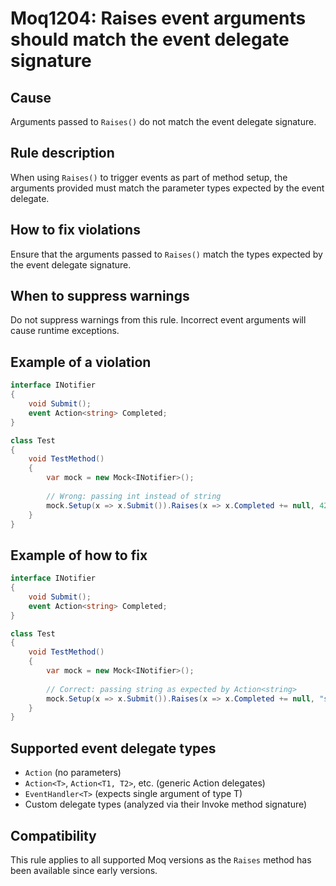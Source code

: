 # Moq1204: Raises event arguments should match the event delegate signature

## Cause

Arguments passed to `Raises()` do not match the event delegate signature.

## Rule description

When using `Raises()` to trigger events as part of method setup, the arguments provided must match the parameter types expected by the event delegate.

## How to fix violations

Ensure that the arguments passed to `Raises()` match the types expected by the event delegate signature.

## When to suppress warnings

Do not suppress warnings from this rule. Incorrect event arguments will cause runtime exceptions.

## Example of a violation

```csharp
interface INotifier
{
    void Submit();
    event Action<string> Completed;
}

class Test
{
    void TestMethod()
    {
        var mock = new Mock<INotifier>();
        
        // Wrong: passing int instead of string
        mock.Setup(x => x.Submit()).Raises(x => x.Completed += null, 42);
    }
}
```

## Example of how to fix

```csharp
interface INotifier
{
    void Submit();
    event Action<string> Completed;
}

class Test
{
    void TestMethod()
    {
        var mock = new Mock<INotifier>();
        
        // Correct: passing string as expected by Action<string>
        mock.Setup(x => x.Submit()).Raises(x => x.Completed += null, "success");
    }
}
```

## Supported event delegate types

- `Action` (no parameters)
- `Action<T>`, `Action<T1, T2>`, etc. (generic Action delegates)
- `EventHandler<T>` (expects single argument of type T)
- Custom delegate types (analyzed via their Invoke method signature)

## Compatibility

This rule applies to all supported Moq versions as the `Raises` method has been available since early versions.